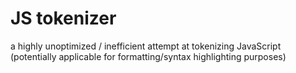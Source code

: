# JS tokenizer

a highly unoptimized / inefficient attempt at tokenizing JavaScript (potentially applicable for formatting/syntax highlighting purposes)
